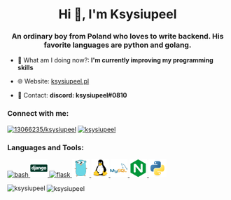 <h1 align="center">Hi 👋, I'm Ksysiupeel</h1>
<h3 align="center">An ordinary boy from Poland who loves to write backend. His favorite languages ​​are python and golang.</h3>

- 🌱 What am I doing now?: **I'm currently improving my programming skills**

- 🌐 Website: [ksysiupeel.pl](https://ksysiupeel.pl/)

- 💬 Contact: **discord: ksysiupeel#0810**

<h3 align="left">Connect with me:</h3>
<p align="left">
<a href="https://stackoverflow.com/users/13066235/ksysiupeel" target="blank"><img align="center" src="https://cdn.jsdelivr.net/npm/simple-icons@3.0.1/icons/stackoverflow.svg" alt="13066235/ksysiupeel" height="30" width="40" /></a>
<a href="https://instagram.com/ksysiupeel" target="blank"><img align="center" src="https://cdn.jsdelivr.net/npm/simple-icons@3.0.1/icons/instagram.svg" alt="ksysiupeel" height="30" width="40" /></a>
</p>

<h3 align="left">Languages and Tools:</h3>
<p align="left"> <a href="https://www.gnu.org/software/bash/" target="_blank"> <img src="https://www.vectorlogo.zone/logos/gnu_bash/gnu_bash-icon.svg" alt="bash" width="40" height="40"/> </a> <a href="https://www.djangoproject.com/" target="_blank"> <img src="https://raw.githubusercontent.com/devicons/devicon/master/icons/django/django-original.svg" alt="django" width="40" height="40"/> </a> <a href="https://flask.palletsprojects.com/" target="_blank"> <img src="https://www.vectorlogo.zone/logos/pocoo_flask/pocoo_flask-icon.svg" alt="flask" width="40" height="40"/> </a> <a href="https://golang.org" target="_blank"> <img src="https://raw.githubusercontent.com/devicons/devicon/master/icons/go/go-original.svg" alt="go" width="40" height="40"/> </a> <a href="https://www.linux.org/" target="_blank"> <img src="https://raw.githubusercontent.com/devicons/devicon/master/icons/linux/linux-original.svg" alt="linux" width="40" height="40"/> </a> <a href="https://www.mysql.com/" target="_blank"> <img src="https://raw.githubusercontent.com/devicons/devicon/master/icons/mysql/mysql-original-wordmark.svg" alt="mysql" width="40" height="40"/> </a> <a href="https://www.nginx.com" target="_blank"> <img src="https://raw.githubusercontent.com/devicons/devicon/master/icons/nginx/nginx-original.svg" alt="nginx" width="40" height="40"/> </a> <a href="https://www.python.org" target="_blank"> <img src="https://raw.githubusercontent.com/devicons/devicon/master/icons/python/python-original.svg" alt="python" width="40" height="40"/> </a> </p>

<p><img align="left" src="https://github-readme-stats.vercel.app/api/top-langs?username=ksysiupeel&show_icons=true&locale=en&layout=compact" alt="ksysiupeel" /></p>

<p>&nbsp;<img align="center" src="https://github-readme-stats.vercel.app/api?username=ksysiupeel&show_icons=true&locale=en" alt="ksysiupeel" /></p>
